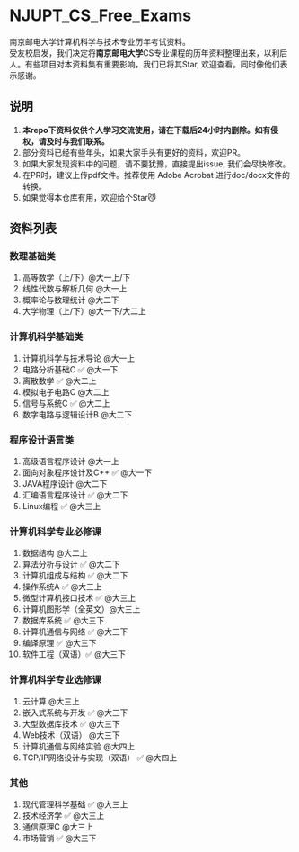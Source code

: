 # NJUPT_CS_Free_Exams
南京邮电大学计算机科学与技术专业历年考试资料。  
受友校启发，我们决定将**南京邮电大学**CS专业课程的历年资料整理出来，以利后人。有些项目对本资料集有重要影响，我们已将其Star, 欢迎查看。同时像他们表示感谢。 

## 说明
1. **本repo下资料仅供个人学习交流使用，请在下载后24小时内删除。如有侵权，请及时与我们联系。**
2. 部分资料已经有些年头，如果大家手头有更好的资料，欢迎PR。 
3. 如果大家发现资料中的问题，请不要犹豫，直接提出issue, 我们会尽快修改。
4. 在PR时，建议上传pdf文件。推荐使用 Adobe Acrobat 进行doc/docx文件的转换。
5. 如果觉得本仓库有用，欢迎给个Star😼

## 资料列表
### 数理基础类
1. 高等数学（上/下）@大一上/下
2. 线性代数与解析几何 @大一上
3. 概率论与数理统计 @大二下
4. 大学物理（上/下）@大一下/大二上

### 计算机科学基础类
1. 计算机科学与技术导论 @大一上
2. 电路分析基础C ✅ @大一下
3. 离散数学 ✅ @大二上
4. 模拟电子电路C @大二上
5. 信号与系统C ✅ @大二上
6. 数字电路与逻辑设计B @大二下

### 程序设计语言类
1. 高级语言程序设计 @大一上
2. 面向对象程序设计及C++ ✅ @大一下
3. JAVA程序设计 @大二下
4. 汇编语言程序设计 ✅ @大二下
5. Linux编程 ✅ @大三上

### 计算机科学专业必修课
1. 数据结构 @大二上
2. 算法分析与设计 ✅ @大二下
3. 计算机组成与结构 ✅ @大二下
4. 操作系统A ✅ @大三上
5. 微型计算机接口技术 ✅ @大三上
6. 计算机图形学（全英文）@大三上
7. 数据库系统 ✅ @大三下
8. 计算机通信与网络 ✅ @大三下
9. 编译原理 ✅ @大三下
10. 软件工程（双语）✅ @大三下

### 计算机科学专业选修课
1. 云计算 @大三上
2. 嵌入式系统与开发 ✅ @大三下
3. 大型数据库技术 ✅ @大三下
4. Web技术（双语） @大三下
5. 计算机通信与网络实验 @大四上
6. TCP/IP网络设计与实现（双语） ✅ @大四上

### 其他
1. 现代管理科学基础 ✅ @大三上
2. 技术经济学 ✅ @大三上
3. 通信原理C @大三上
4. 市场营销 ✅ @大三下